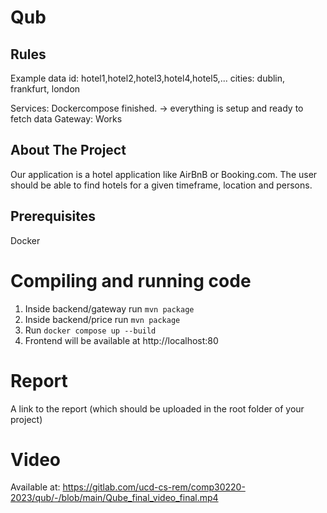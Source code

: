 # Qub

## Rules
Example data
id: hotel1,hotel2,hotel3,hotel4,hotel5,...
cities: dublin, frankfurt, london

Services: Dockercompose finished. -> everything is setup and ready to fetch data
Gateway: Works

## About The Project

Our application is a hotel application like AirBnB or Booking.com. The user should be able to find hotels for a given timeframe, location and persons.

## Prerequisites
Docker

# Compiling and running code
1. Inside backend/gateway run ```mvn package```
2. Inside backend/price run ```mvn package```
3. Run ```docker compose up --build```
4. Frontend will be available at http://localhost:80

# Report
A link to the report (which should be uploaded in the root folder of your project)

# Video
Available at: https://gitlab.com/ucd-cs-rem/comp30220-2023/qub/-/blob/main/Qube_final_video_final.mp4
